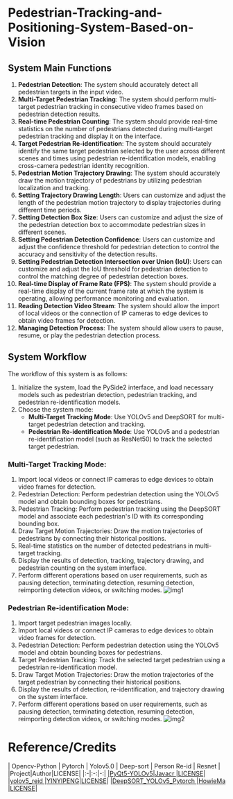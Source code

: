 # Pedestrian-Tracking-and-Positioning-System-Based-on-Vision
## System Main Functions
1. **Pedestrian Detection**: The system should accurately detect all pedestrian targets in the input video.
2. **Multi-Target Pedestrian Tracking**: The system should perform multi-target pedestrian tracking in consecutive video frames based on pedestrian detection results.
3. **Real-time Pedestrian Counting**: The system should provide real-time statistics on the number of pedestrians detected during multi-target pedestrian tracking and display it on the interface.
4. **Target Pedestrian Re-identification**: The system should accurately identify the same target pedestrian selected by the user across different scenes and times using pedestrian re-identification models, enabling cross-camera pedestrian identity recognition.
5. **Pedestrian Motion Trajectory Drawing**: The system should accurately draw the motion trajectory of pedestrians by utilizing pedestrian localization and tracking.
6. **Setting Trajectory Drawing Length**: Users can customize and adjust the length of the pedestrian motion trajectory to display trajectories during different time periods.
7. **Setting Detection Box Size**: Users can customize and adjust the size of the pedestrian detection box to accommodate pedestrian sizes in different scenes.
8. **Setting Pedestrian Detection Confidence**: Users can customize and adjust the confidence threshold for pedestrian detection to control the accuracy and sensitivity of the detection results.
9. **Setting Pedestrian Detection Intersection over Union (IoU)**: Users can customize and adjust the IoU threshold for pedestrian detection to control the matching degree of pedestrian detection boxes.
10. **Real-time Display of Frame Rate (FPS)**: The system should provide a real-time display of the current frame rate at which the system is operating, allowing performance monitoring and evaluation.
11. **Reading Detection Video Stream**: The system should allow the import of local videos or the connection of IP cameras to edge devices to obtain video frames for detection.
12. **Managing Detection Process**: The system should allow users to pause, resume, or play the pedestrian detection process.

## System Workflow
The workflow of this system is as follows:

1. Initialize the system, load the PySide2 interface, and load necessary models such as pedestrian detection, pedestrian tracking, and pedestrian re-identification models.
2. Choose the system mode:
   - **Multi-Target Tracking Mode**: Use YOLOv5 and DeepSORT for multi-target pedestrian detection and tracking.
   - **Pedestrian Re-identification Mode**: Use YOLOv5 and a pedestrian re-identification model (such as ResNet50) to track the selected target pedestrian.

### Multi-Target Tracking Mode:
1. Import local videos or connect IP cameras to edge devices to obtain video frames for detection.
2. Pedestrian Detection: Perform pedestrian detection using the YOLOv5 model and obtain bounding boxes for pedestrians.
3. Pedestrian Tracking: Perform pedestrian tracking using the DeepSORT model and associate each pedestrian's ID with its corresponding bounding box.
4. Draw Target Motion Trajectories: Draw the motion trajectories of pedestrians by connecting their historical positions.
5. Real-time statistics on the number of detected pedestrians in multi-target tracking.
6. Display the results of detection, tracking, trajectory drawing, and pedestrian counting on the system interface.
7. Perform different operations based on user requirements, such as pausing detection, terminating detection, resuming detection, reimporting detection videos, or switching modes.
![img1](https://github.com/shenllyz/Object-Tracking-and-Positioning-System-Based-on-Vision/assets/102724218/2de5a0e1-b56d-46b0-85af-0b7e7cf50ce5)
### Pedestrian Re-identification Mode:
1. Import target pedestrian images locally.
2. Import local videos or connect IP cameras to edge devices to obtain video frames for detection.
3. Pedestrian Detection: Perform pedestrian detection using the YOLOv5 model and obtain bounding boxes for pedestrians.
4. Target Pedestrian Tracking: Track the selected target pedestrian using a pedestrian re-identification model.
5. Draw Target Motion Trajectories: Draw the motion trajectories of the target pedestrian by connecting their historical positions.
6. Display the results of detection, re-identification, and trajectory drawing on the system interface.
7. Perform different operations based on user requirements, such as pausing detection, terminating detection, resuming detection, reimporting detection videos, or switching modes.
![img2](https://github.com/shenllyz/Object-Tracking-and-Positioning-System-Based-on-Vision/assets/102724218/177cc9b5-8801-48c2-88ee-bc84c26393db)
# Reference/Credits
| Opencv-Python | Pytorch | Yolov5.0 | Deep-sort | Person Re-id | Resnet |
|Project|Author|LICENSE|
|:-|:-:|-:|
|[PyQt5-YOLOv5](https://github.com/Javacr/PyQt5-YOLOv5)|[Javacr ](https://github.com/Javacr)|[LICENSE](https://github.com/Javacr/PyQt5-YOLOv5/blob/yolov5_v6.1/LICENSE)|
|[yolov5_reid ](https://github.com/YINYIPENG-EN/yolov5_reid/tree/master/person_search)|[YINYIPENG](https://github.com/YINYIPENG-EN)|[LICENSE](https://github.com/YINYIPENG-EN/yolov5_reid)|
|[DeepSORT_YOLOv5_Pytorch ](https://github.com/HowieMa/DeepSORT_YOLOv5_Pytorch)|[HowieMa  ](https://github.com/HowieMa)|[LICENSE](https://github.com/ultralytics/yolov5/blob/master/LICENSE)|
 
